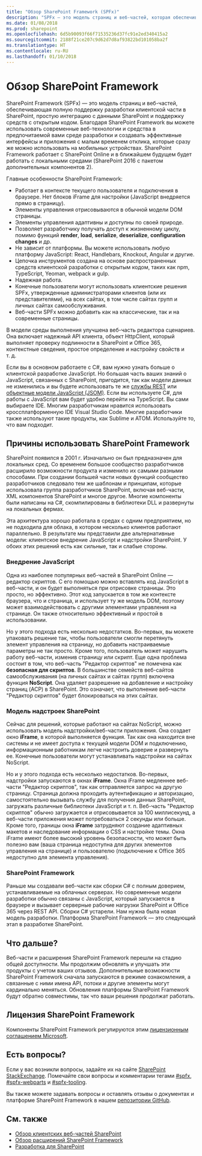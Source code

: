```yaml
---
title: "Обзор SharePoint Framework (SPFx)"
description: "SPFx — это модель страниц и веб-частей, которая обеспечивает полную поддержку клиентской разработки SharePoint, простую интеграцию с данными SharePoint и поддержку инструментов с открытым кодом."
ms.date: 01/08/2018
ms.prod: sharepoint
ms.openlocfilehash: 6d5b90093f66f71535236d37fc91e2ed340415a2
ms.sourcegitcommit: 2188f21ce207c9d62d7d8af93822bd101058ba2f
ms.translationtype: HT
ms.contentlocale: ru-RU
ms.lasthandoff: 01/10/2018
---
```

# <a name="overview-of-the-sharepoint-framework"></a>Обзор SharePoint Framework

SharePoint Framework (SPFx) — это модель страниц и веб-частей, обеспечивающая полную поддержку разработки клиентской части в SharePoint, простую интеграцию с данными SharePoint и поддержку средств с открытым кодом. Благодаря SharePoint Framework вы можете использовать современные веб-технологии и средства в предпочитаемой вами среде разработки и создавать эффективные интерфейсы и приложения с малым временем отклика, которые сразу же можно использовать на мобильных устройствах. SharePoint Framework работает с SharePoint Online и в ближайшем будущем будет работать с локальными средами (SharePoint 2016 с пакетом дополнительных компонентов 2).
 
Главные особенности SharePoint Framework:

* Работает в контексте текущего пользователя и подключения в браузере. Нет блоков iFrame для настройки (JavaScript внедряется прямо в страницу).
* Элементы управления отрисовываются в обычной модели DOM страницы.
* Элементы управления адаптивны и доступны по своей природе.
* Позволяет разработчику получать доступ к жизненному циклу, помимо функций **render**, **load**, **serialize**, **deserialize**, **configuration changes** и др.
* Не зависит от платформы. Вы можете использовать любую платформу JavaScript: React, Handlebars, Knockout, Angular и другие.
* Цепочка инструментов создана на основе распространенных средств клиентской разработки с открытым кодом, таких как npm, TypeScript, Yeoman, webpack и gulp.
* Надежная работа.
* Конечные пользователи могут использовать клиентские решения SPFx, утвержденные администраторами клиентов (или их представителями), на всех сайтах, в том числе сайтах групп и личных сайтах самообслуживания. 
* Веб-части SPFx можно добавить как на классические, так и на современные страницы.
 
В модели среды выполнения улучшена веб-часть редактора сценариев. Она включает надежный API клиента, объект HttpClient, который выполняет проверку подлинности в SharePoint и Office 365, контекстные сведения, простое определение и настройку свойств и т. д. 

Если вы в основном работаете с C#, вам нужно узнать больше о клиентской разработке JavaScript. Но большая часть ваших знаний о JavaScript, связанных с SharePoint, пригодится, так как модели данных не изменились и вы будете использовать те же [службы REST](https://msdn.microsoft.com/ru-RU/library/office/jj860569.aspx) или [объектные модели JavaScript (JSOM)](https://msdn.microsoft.com/ru-RU/library/office/jj193034.aspx). Если вы используете C#, для работы с JavaScript вам будет удобно перейти на TypeScript. Вы сами выбираете IDE. Многим разработчикам нравится использовать кроссплатформенную IDE Visual Studio Code. Многие разработчики также используют такие продукты, как Sublime и ATOM. Используйте то, что вам подходит.

## <a name="why-the-sharepoint-framework"></a>Причины использовать SharePoint Framework

SharePoint появился в 2001 г. Изначально он был предназначен для локальных сред. Со временем большое сообщество разработчиков расширило возможности продукта и изменило их самыми разными способами. При создании большей части новых функций сообщество разработчиков следовало тем же шаблонам и принципам, которые использовала группа разработчиков SharePoint, включая веб-части, XML компонентов SharePoint и многое другое. Многие компоненты были написаны на C#, скомпилированы в библиотеки DLL и развернуты на локальных фермах.
 
Эта архитектура хорошо работала в средах с одним предприятием, но не подходила для облака, в котором несколько клиентов работают параллельно. В результате мы представили две альтернативные модели: клиентское внедрение JavaScript и надстройки SharePoint. У обоих этих решений есть как сильные, так и слабые стороны. 

### <a name="javascript-injection"></a>Внедрение JavaScript

Одна из наиболее популярных веб-частей в SharePoint Online — редактор скриптов. С его помощью можно вставлять код JavaScript в веб-части, и он будет выполняться при отрисовке страницы. Это просто, но эффективно. Этот код запускается в том же контексте браузера, что и страница, и использует ту же модель DOM, поэтому может взаимодействовать с другими элементами управления на странице. Он также относительно эффективный и простой в использовании. 

Но у этого подхода есть несколько недостатков. Во-первых, вы можете упаковать решение так, чтобы пользователи смогли перетянуть элемент управления на страницу, но добавить настраиваемые параметры не так просто. Кроме того, пользователь может нарушить работу веб-части, изменив страницу или скрипт. Еще одна проблема состоит в том, что веб-часть "Редактор скриптов" не помечена как **безопасная для скриптов**.  В большинстве семейств веб-сайтов самообслуживания (на личных сайтах и сайтах групп) включена функция **NoScript**. Она удаляет разрешение на добавление и настройку страниц (ACP) в SharePoint. Это означает, что выполнение веб-части "Редактор скриптов" будет блокироваться на этих сайтах.  

### <a name="sharepoint-add-in-model"></a>Модель надстроек SharePoint

Сейчас для решений, которые работают на сайтах NoScript, можно использовать модель надстройки/веб-части приложения. Она создает окно **iFrame**, в которой выполняется функция. Так как она находится вне системы и не имеет доступа к текущей модели DOM и подключению, информационным работникам легче настроить доверие и развернуть ее. Конечные пользователи могут устанавливать надстройки на сайтах NoScript. 

Но и у этого подхода есть несколько недостатков. Во-первых, надстройки запускаются в окнах **iFrame**. Окна iFrame медленнее веб-части "Редактор скриптов", так как отправляется запрос на другую страницу. Страница должна проходить аутентификацию и авторизацию, самостоятельно вызывать службу для получения данных SharePoint, загружать различные библиотеки JavaScript и т. п. Веб-часть "Редактор скриптов" обычно загружается и отрисовывается за 100 миллисекунд, а веб-части приложения может потребоваться 2 секунды или больше. Кроме того, границы окна **iFrame** затрудняют создание адаптивных макетов и наследование информации о CSS и настройке темы. Окна iFrame имеют более высокий уровень безопасности, что может быть полезно вам (ваша страница недоступна для других элементов управления на странице) и пользователю (подключение к Office 365 недоступно для элемента управления).


### <a name="sharepoint-framework"></a>SharePoint Framework 

Раньше мы создавали веб-части как сборки C# с полным доверием, устанавливаемые на облачных серверах. Но современные модели разработки обычно связаны с JavaScript, который запускается в браузере и вызывает серверные рабочие нагрузки SharePoint и Office 365 через REST API. Сборки C# устарели. Нам нужна была новая модель разработки. Платформа SharePoint Framework — это следующий этап в разработке SharePoint.

## <a name="whats-next"></a>Что дальше?

Веб-части и расширения SharePoint Framework перешли на стадию общей доступности. Мы продолжим обновлять и улучшать эти продукты с учетом ваших отзывов. Дополнительные возможности SharePoint Framework сначала запускаются в режиме ознакомления, а связанные с ними имена API, потоки и другие элементы могут кардинально меняться. Обновления платформы SharePoint Framework будут обратно совместимы, так что ваши решения продолжат работать.

## <a name="sharepoint-framework-license"></a>Лицензия SharePoint Framework

Компоненты SharePoint Framework регулируются этим [лицензионным соглашением Microsoft](https://github.com/SharePoint/sp-dev-docs/blob/master/LICENSE.md).

## <a name="questions"></a>Есть вопросы?

Если у вас возникли вопросы, задайте их на сайте [SharePoint StackExchange](https://sharepoint.stackexchange.com/). Помечайте свои вопросы и комментарии тегами [#spfx](https://sharepoint.stackexchange.com/tags/spfx/), [#spfx-webparts](https://sharepoint.stackexchange.com/tags/spfx-webparts/) и [#spfx-tooling](https://sharepoint.stackexchange.com/tags/spfx-tooling/). 

Вы также можете задавать вопросы и оставлять отзывы о документах и платформе SharePoint Framework в нашем [репозитории GitHub](https://github.com/SharePoint/sp-dev-docs/issues).

## <a name="see-also"></a>См. также

- [Обзор клиентских веб-частей SharePoint](./web-parts/overview-client-side-web-parts.md)
- [Обзор расширений SharePoint Framework](./extensions/overview-extensions.md)
- [Разработка для SharePoint](https://docs.microsoft.com/ru-RU/sharepoint/dev/)
